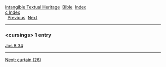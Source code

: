 [Intangible Textual Heritage](../../index)  [Bible](../index) 
[Index](index)   
[c Index](_c_)  
  [Previous](c02769)  [Next](c02771) 

------------------------------------------------------------------------

### &lt;cursings&gt; 1 entry

[Jos 8:34](../kjv/jos008.htm#034)  

------------------------------------------------------------------------

[Next: curtain (26)](c02771)
